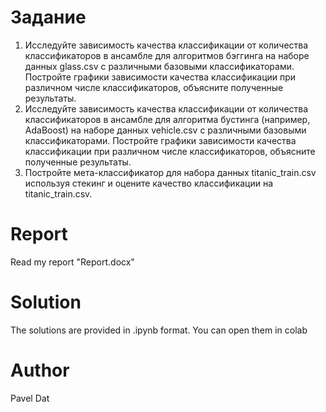 # Задание
1. Исследуйте зависимость качества классификации от количества классификаторов в ансамбле для алгоритмов бэггинга на наборе данных glass.csv с различными базовыми классификаторами. Постройте графики зависимости качества классификации при различном числе классификаторов, объясните полученные результаты. 
2. Исследуйте зависимость качества классификации от количества классификаторов в ансамбле для алгоритма бустинга (например, AdaBoost) на наборе данных vehicle.csv с различными базовыми классификаторами. Постройте графики зависимости качества классификации при различном числе классификаторов, объясните полученные результаты. 
3. Постройте мета-классификатор для набора данных titanic_train.csv используя стекинг и оцените качество классификации на titanic_train.csv.

# Report
Read my report "Report.docx"

# Solution 
The solutions are provided in .ipynb format. You can open them in colab

# Author
Pavel Dat
